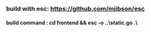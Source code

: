 ### build with esc: https://github.com/mjibson/esc
#### build command : cd frontend && esc -o ..\static.go .\